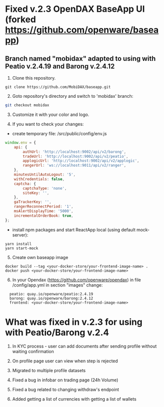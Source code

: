 # Fixed v.2.3 OpenDAX BaseApp UI (forked https://github.com/openware/baseapp)
## Branch named "mobidax" adapted to using with Peatio v.2.4.19 and Barong v.2.4.12

1. Clone this repository.

```
git clone https://github.com/MobiDAX/baseapp.git
```

2. Goto repository's directory and switch to 'mobidax' branch:

```bash
git checkout mobidax
```

3. Customize it with your color and logo.

4. If you want to check your changes:

- create temporary file: /src/public/config/env.js

```js
window.env = {
    api: {
        authUrl: 'http://localhost:9002/api/v2/barong',
        tradeUrl: 'http://localhost:9002/api/v2/peatio',
        applogicUrl: 'http://localhost:9002/api/v2/applogic',
        rangerUrl: 'ws://localhost:9011/api/v2/ranger',
    },
    minutesUntilAutoLogout: '5',
    withCredentials: false,
    captcha: {
        captchaType: 'none',
        siteKey: '',
    },
    gaTrackerKey: '',
    rangerReconnectPeriod: '1',
    msAlertDisplayTime: '5000',
    incrementalOrderBook: true,
};
```

- install npm packages and start ReactApp local (using default mock-server):

```
yarn install
yarn start-mock
```

5. Create own baseapp image

```
docker build --tag <your-docker-store/your-frontend-image-name> .
docker push <your-docker-store/your-frontend-image-name>
```

6. In your Opendax (https://github.com/openware/opendax) in file /config/app.yml in section "images" change:

```
  peatio: quay.io/openware/peatio:2.4.19
  barong: quay.io/openware/barong:2.4.12
  frontend: <your-docker-store/your-frontend-image-name>
```

# What was fixed in v.2.3 for using with Peatio/Barong v.2.4

1. In KYC process - user can add documents after sending profile without waiting confirmation

2. On profile page user can view when step is rejected

3. Migrated to multiple profile datasets

4. Fixed a bug in infobar on trading page (24h Volume)

5. Fixed a bug related to changing withdraw's endpoint

6. Added getting a list of currencies with getting a list of wallets